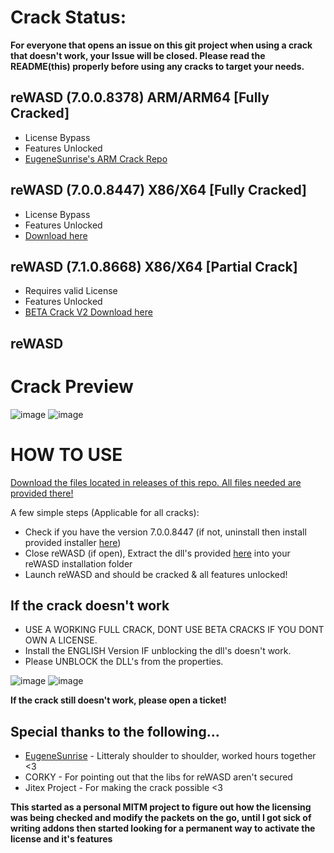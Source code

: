 # Crack Status:

**For everyone that opens an issue on this git project when using a crack that doesn't work, your Issue will be closed. Please read the README(this) properly before using any cracks to target your needs.**

## reWASD (7.0.0.8378) ARM/ARM64 [Fully Cracked]
- License Bypass
- Features Unlocked
- [EugeneSunrise's ARM Crack Repo](https://github.com/EugeneSunrise/reWASD)

## reWASD (7.0.0.8447) X86/X64 [Fully Cracked]
- License Bypass
- Features Unlocked
- [Download here](https://github.com/RedDot-3ND7355/reWASD/releases/tag/7.0.0.8447v2)

## reWASD (7.1.0.8668) X86/X64 [Partial Crack]
- Requires valid License
- Features Unlocked
- [BETA Crack V2 Download here](https://github.com/RedDot-3ND7355/reWASD/tree/7.1.0.8668v2)

## reWASD 

# Crack Preview

![image](https://github.com/RedDot-3ND7355/reWASD/assets/6676924/99878f34-03e0-4147-a7d0-042feaf8681b)
![image](https://github.com/RedDot-3ND7355/reWASD/assets/6676924/8e443283-abd5-4ad5-876c-8bd25705e346)

# HOW TO USE
[Download the files located in releases of this repo. All files needed are provided there!](https://github.com/RedDot-3ND7355/reWASD/releases)

A few simple steps (Applicable for all cracks):
- Check if you have the version 7.0.0.8447 (if not, uninstall then install provided installer [here](https://github.com/RedDot-3ND7355/reWASD/releases))
- Close reWASD (if open), Extract the dll's provided [here](https://github.com/RedDot-3ND7355/reWASD/releases) into your reWASD installation folder
- Launch reWASD and should be cracked & all features unlocked!

## If the crack doesn't work
- USE A WORKING FULL CRACK, DONT USE BETA CRACKS IF YOU DONT OWN A LICENSE.
- Install the ENGLISH Version IF unblocking the dll's doesn't work.
- Please UNBLOCK the DLL's from the properties.

![image](https://github.com/RedDot-3ND7355/reWASD/assets/6676924/24730f03-b42a-4257-ae2e-eaf2c7325966)
![image](https://github.com/RedDot-3ND7355/reWASD/assets/6676924/7e4e8273-aef2-441f-9218-7c1f6f114619)

**If the crack still doesn't work, please open a ticket!**

## Special thanks to the following...
- [EugeneSunrise](https://github.com/EugeneSunrise) - Litteraly shoulder to shoulder, worked hours together <3
- CORKY - For pointing out that the libs for reWASD aren't secured
- Jitex Project - For making the crack possible <3
  
**This started as a personal MITM project to figure out how the licensing was being checked and modify the packets on the go, until I got sick of writing addons then started looking for a permanent way to activate the license and it's features**
